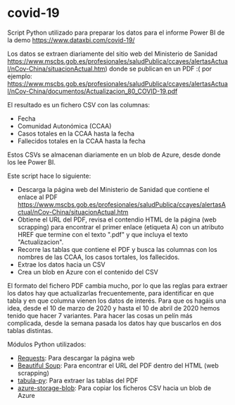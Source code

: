 # covid-19

Script Python utilizado para preparar los datos para el informe Power BI de la demo https://www.dataxbi.com/covid-19/

Los datos se extraen diariamente del sitio web del Ministerio de Sanidad https://www.mscbs.gob.es/profesionales/saludPublica/ccayes/alertasActual/nCov-China/situacionActual.htm) donde se publican en un PDF :(  por ejemplo: https://www.mscbs.gob.es/profesionales/saludPublica/ccayes/alertasActual/nCov-China/documentos/Actualizacion_80_COVID-19.pdf

El resultado es un fichero CSV con las columnas:
* Fecha
* Comunidad Autonómica (CCAA)
* Casos totales en la CCAA hasta la fecha
* Fallecidos totales en la CCAA hasta la fecha

Estos CSVs se almacenan diariamente en un blob de Azure, desde donde los lee Power BI.

Este script hace lo siguiente:
* Descarga la página web del Ministerio de Sanidad que contiene el enlace al PDF https://www.mscbs.gob.es/profesionales/saludPublica/ccayes/alertasActual/nCov-China/situacionActual.htm
* Obtiene el URL del PDF, revisa el contendio HTML de la página (web scrapping) para encontrar el primer enlace (etiqueta A) con un atributo HREF que termine con el texto ".pdf" y que incluya el texto "Actualizacion".
* Recorre las tablas que contiene el PDF y busca las columnas con los nombres de las CCAA, los casos tortales, los fallecidos.
* Extrae los datos hacia un CSV 
* Crea un blob en Azure con el contenido del CSV

El formato del fichero PDF cambia mucho, por lo que las reglas para extraer los datos hay que actualizarlas frecuentemente, para identificar en que tabla y en que columna vienen los datos de interés. Para que os hagáis una idea, desde el 10 de marzo de 2020 y hasta el 10 de abril de 2020 hemos tenido que hacer 7 variantes. Para hacer las cosas un pelín más complicada, desde la semana pasada los datos hay que buscarlos en dos tablas distintas. 

Módulos Python utilizados:
* [Requests](https://requests.readthedocs.io/): Para descargar la página web
* [Beautiful Soup](https://www.crummy.com/software/BeautifulSoup/): Para encontrar el URL del PDF dentro del HTML (web scrapping)
* [tabula-py](https://github.com/chezou/tabula-py): Para extraer las tablas del PDF 
* [azure-storage-blob](https://docs.microsoft.com/es-es/azure/storage/blobs/storage-quickstart-blobs-python): Para copiar los ficheros CSV hacia un blob de Azure

